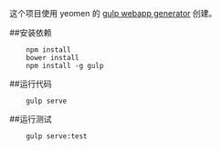 这个项目使用 yeomen 的 [gulp webapp generator](https://github.com/yeoman/generator-gulp-webapp) 创建。  


##安装依赖  

```
    npm install
    bower install
    npm install -g gulp
```


##运行代码  

```
    gulp serve
```


##运行测试  

```
    gulp serve:test
```
